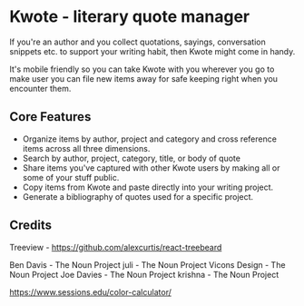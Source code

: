# Kwote - literary quote manager

If you're an author and you collect quotations, sayings, conversation snippets etc. to support your writing habit, then Kwote might come in handy.

It's mobile friendly so you can take Kwote with you wherever you go to make user you can file new items away for safe keeping right when you encounter them.

## Core Features

- Organize items by author, project and category and cross reference items across all three dimensions.
- Search by author, project, category, title, or body of quote 
- Share items you've captured with other Kwote users by making all or some of your stuff public. 
- Copy items from Kwote and paste directly into your writing project. 
- Generate a bibliography of quotes used for a specific project.

## Credits

Treeview - https://github.com/alexcurtis/react-treebeard

Ben Davis - The Noun Project
juli - The Noun Project
Vicons Design - The Noun Project
Joe Davies - The Noun Project
krishna - The Noun Project

https://www.sessions.edu/color-calculator/